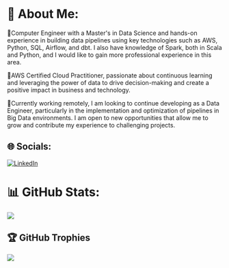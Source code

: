 # 💫 About Me:
📍Computer Engineer with a Master's in Data Science and hands-on experience in building data pipelines using key technologies such as AWS, Python, SQL, Airflow, and dbt. I also have knowledge of Spark, both in Scala and Python, and I would like to gain more professional experience in this area.

📍AWS Certified Cloud Practitioner, passionate about continuous learning and leveraging the power of data to drive decision-making and create a positive impact in business and technology.

📍Currently working remotely, I am looking to continue developing as a Data Engineer, particularly in the implementation and optimization of pipelines in Big Data environments. I am open to new opportunities that allow me to grow and contribute my experience to challenging projects.


## 🌐 Socials:
[![LinkedIn](https://img.shields.io/badge/LinkedIn-%230077B5.svg?logo=linkedin&logoColor=white)](https://www.linkedin.com/in/jm-diaz-urraco/?locale=en_US)

# 📊 GitHub Stats:
![](https://github-readme-streak-stats.herokuapp.com/?user=jmdu99&theme=dark&hide_border=false)<br/>

## 🏆 GitHub Trophies
![](https://github-profile-trophy.vercel.app/?username=jmdu99&theme=radical&no-frame=false&no-bg=false&margin-w=4)

<!-- Proudly created with GPRM ( https://gprm.itsvg.in ) -->
